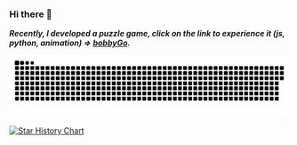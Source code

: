 ### Hi there 👋

___Recently, I developed a puzzle game, click on the link to experience it (js, python, animation) => [bobbyGo](https://bobby.duters-wu.cn).___

![github contribution grid snake animation](https://raw.githubusercontent.com/snapre/snapre/output/github-contribution-grid-snake.svg)

[![Star History Chart](https://api.star-history.com/svg?repos=macacajs/macaca-datahub,macacajs/reliable&type=Date)](https://star-history.com/#macacajs/macaca-datahub&macacajs/reliable&Date)
